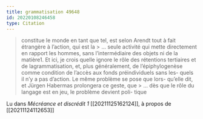 ```yaml
---
title: grammatisation 49648
id: 20220108246458
type: Citation
---
```


> constitue le monde en tant que tel, est selon Arendt tout à fait étrangère à l’action, qui est la &gt; ... seule activité qui mette directement en rapport les hommes, sans l’intermédiaire des objets ni de la matière1. Et ici, je crois quelle ignore le rôle des rétentions tertiaires et de lagrammatisation, et, plus généralement, de l’épiphylogenèse comme condition de l’accès aux fonds préindividuels sans les- quels il n’y a pas d’action. Le même problème se pose que lors- qu’elle dit, et Jürgen Habermas prolongera ce geste, que &gt; ... dès que le rôle du langage est en jeu, le problème devient poli- tique

Lu dans *Mécréance et discrédit 1* [[20211125162124]], à propos de [[20211124112653]]